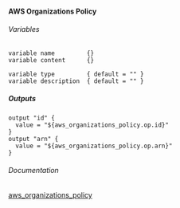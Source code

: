 ####  AWS Organizations Policy


###### Variables
```
variable name         {}
variable content      {}

variable type         { default = "" }
variable description  { default = "" }
```

##### Outputs
```
output "id" {
  value = "${aws_organizations_policy.op.id}"
}
output "arn" {
  value = "${aws_organizations_policy.op.arn}"
}
```

###### Documentation
[aws_organizations_policy](https://www.terraform.io/docs/providers/aws/r/organizations_policy.html)
